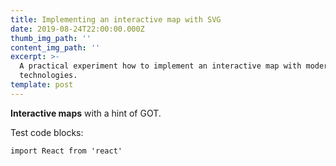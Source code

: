 ```yaml
---
title: Implementing an interactive map with SVG
date: 2019-08-24T22:00:00.000Z
thumb_img_path: ''
content_img_path: ''
excerpt: >-
  A practical experiment how to implement an interactive map with modern FE
  technologies.
template: post
---
```



**Interactive maps** with a hint of GOT.

Test code blocks:
```
import React from 'react'
```


